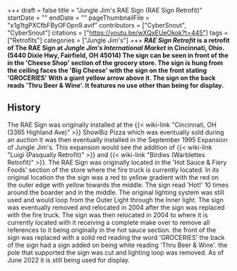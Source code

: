 +++
draft = false
title = "Jungle Jim's RAE Sign (RAE Sign Retrofit)"
startDate = ""
endDate = ""
pageThumbnailFile = "x1g1tgPXCfbFByOFOpn9.avif"
contributors = ["CyberSnout", "CyberSnout"]
citations = ["https://youtu.be/wXQxEUeOkok?t=445"]
tags = ["Retrofits"]
categories = ["Jungle Jim's"]
+++
***RAE Sign Retrofit* is a retrofit of The RAE Sign at *Jungle Jim's International Market* in Cincinnati, Ohio. (5440 Dixie Hwy, Fairfield, OH 45014)
The sign can be seen in front of the in the 'Cheese Shop' section of the grocery store. The sign is hung from the ceiling faces the 'Big Cheese' with the sign on the front stating 'GROCERIES' With a giant yellow arrow above it. The sign on the back reads 'Thru Beer & Wine'. It features no use other than being for display.**

## History

The RAE Sign was originally installed at the {{< wiki-link "Cincinnati, OH (3365 Highland Ave)" >}} ShowBiz Pizza which was eventually sold during an auction it was then eventually installed in the September 1995 Expansion of Jungle Jim's. This expansion would see the addition of {{< wiki-link "Luigi (Pasqually Retrofit)" >}} and {{< wiki-link "Birdies (Warblettes Retrofit)" >}}. The RAE Sign was originally located in the 'Hot Sauce & Fiery Foods' section of the store where the fire truck is currently located. In its original location the the sign was a red to yellow gradient with the red on the outer edge with yellow towards the middle. The sign read 'Hot!' 10 times around the boarder and in the middle. The original lighting system was still used and would loop from the Outer Light through the Inner light. The sign was eventually removed and relocated in 2004 after the sign was replaced with the fire truck.
The sign was then relocated in 2004 to where it is currently located with it receiving a complete make over to remove all references to it being originally in the hot sauce section. the front of the sign was replaced with a solid red reading the word 'GROCERIES' the back of the sign had a sign added on being white reading 'Thru Beer & Wine'. the pole that supported the sign was cut and lighting loop was removed. As of June 2022 it is still being used for display.

